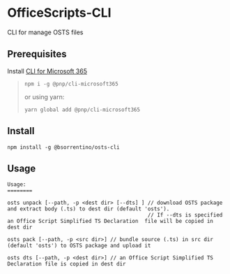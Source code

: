 # OfficeScripts-CLI
CLI for manage OSTS files


## Prerequisites

Install [CLI for Microsoft 365](https://pnp.github.io/cli-microsoft365/)
>
> ```
> npm i -g @pnp/cli-microsoft365
> ```
>
> or using yarn:
>
> ```
> yarn global add @pnp/cli-microsoft365
> ```

## Install

```
npm install -g @bsorrentino/osts-cli
```

## Usage 

```
Usage:
========

osts unpack [--path, -p <dest dir> [--dts] ] // download OSTS package and extract body (.ts) to dest dir (default 'osts'). 
                                             // If --dts is specified an Office Script Simplified TS Declaration  file will be copied in dest dir

osts pack [--path, -p <src dir>] // bundle source (.ts) in src dir (default 'osts') to OSTS package and upload it

osts dts [--path, -p <dest dir>] // an Office Script Simplified TS Declaration file is copied in dest dir

```